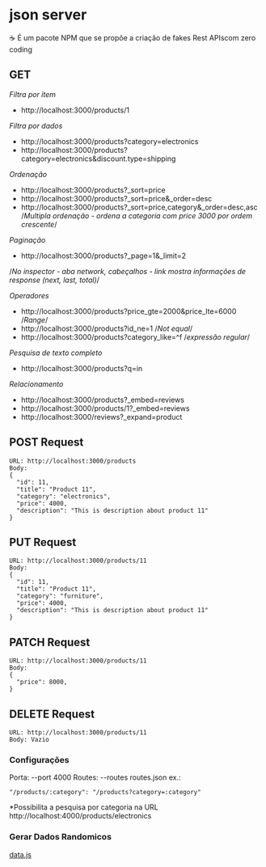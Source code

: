# json server
☕️ É um pacote NPM que se propõe a criação de fakes Rest APIscom zero coding
## GET
*Filtra por item*
- http://localhost:3000/products/1

*Filtra por dados*
- http://localhost:3000/products?category=electronics
- http://localhost:3000/products?category=electronics&discount.type=shipping

*Ordenação*
- http://localhost:3000/products?_sort=price
- http://localhost:3000/products?_sort=price&_order=desc
- http://localhost:3000/products?_sort=price,category&_order=desc,asc /*Multipla ordenação - ordena a categoria com price 3000 por ordem crescente*/

*Paginação*
- http://localhost:3000/products?_page=1&_limit=2

/*No inspector - aba network, cabeçalhos - link mostra informações de response (next, last, total)*/

*Operadores*
- http://localhost:3000/products?price_gte=2000&price_lte=6000 /*Range*/
- http://localhost:3000/products?id_ne=1 /*Not equal*/
- http://localhost:3000/products?category_like=^f /*expressão regular*/

*Pesquisa de texto completo*
- http://localhost:3000/products?q=in

*Relacionamento*
- http://localhost:3000/products?_embed=reviews
- http://localhost:3000/products/1?_embed=reviews
- http://localhost:3000/reviews?_expand=product

## POST Request
```
URL: http://localhost:3000/products
Body:
{
  "id": 11,
  "title": "Product 11",
  "category": "electronics",
  "price": 4000,
  "description": "This is description about product 11"
}
```

## PUT Request
```
URL: http://localhost:3000/products/11
Body:
{
  "id": 11,
  "title": "Product 11",
  "category": "furniture",
  "price": 4000,
  "description": "This is description about product 11"
}
```

## PATCH Request
```
URL: http://localhost:3000/products/11
Body:
{
  "price": 8000,
}
```

## DELETE Request
```
URL: http://localhost:3000/products/11
Body: Vazio
```

### Configurações
Porta: --port 4000
Routes: --routes routes.json 
ex.:
```
"/products/:category": "/products?category=:category"
```
*Possibilita a pesquisa por categoria na URL http://localhost:4000/products/electronics

### Gerar Dados Randomicos
[data.js](data.js)